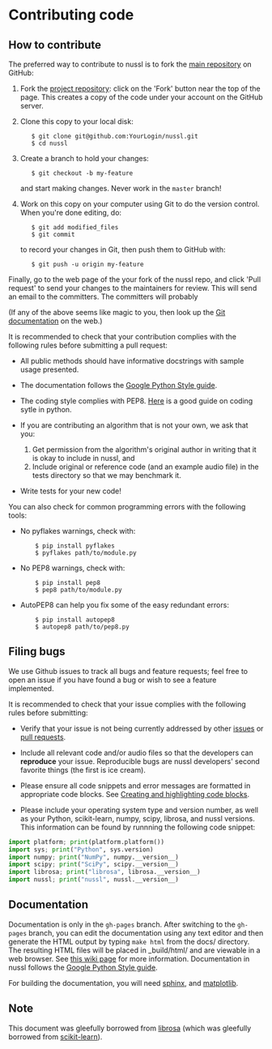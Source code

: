 
Contributing code
=================

How to contribute
-----------------

The preferred way to contribute to nussl is to fork the 
[main repository](http://github.com/interactiveaudiolab/nussl/) on
GitHub:

1. Fork the [project repository](http://github.com/interactiveaudiolab/nussl):
   click on the 'Fork' button near the top of the page. This creates
   a copy of the code under your account on the GitHub server.

2. Clone this copy to your local disk:

          $ git clone git@github.com:YourLogin/nussl.git
          $ cd nussl 

3. Create a branch to hold your changes:

          $ git checkout -b my-feature

   and start making changes. Never work in the ``master`` branch!

4. Work on this copy on your computer using Git to do the version
   control. When you're done editing, do:

          $ git add modified_files
          $ git commit

   to record your changes in Git, then push them to GitHub with:

          $ git push -u origin my-feature

Finally, go to the web page of the your fork of the nussl repo,
and click 'Pull request' to send your changes to the maintainers for
review. This will send an email to the committers. The committers will
probably 

(If any of the above seems like magic to you, then look up the 
[Git documentation](http://git-scm.com/documentation) on the web.)

It is recommended to check that your contribution complies with the
following rules before submitting a pull request:

-  All public methods should have informative docstrings with sample
   usage presented.

-  The documentation follows the [Google Python Style guide](http://www.sphinx-doc.org/en/stable/ext/example_google.html).

-  The coding style complies with PEP8. [Here](https://gist.github.com/nateGeorge/5455d2c57fb33c1ae04706f2dc4fee01) 
   is a good guide on coding sytle in python.
   
-  If you are contributing an algorithm that is not your own, we ask that you:
   1) Get permission from the algorithm's original author in writing that it is okay
   to include in nussl, and 
   2) Include original or reference code (and an example
   audio file) in the tests directory so that we may benchmark it.
   
-  Write tests for your new code!

You can also check for common programming errors with the following
tools:

<!-- -  Code with good unittest coverage (at least 80%), check with:

          $ pip install nose coverage
          $ nosetests --with-coverage --cover-package=librosa -w tests/ -->

-  No pyflakes warnings, check with:

           $ pip install pyflakes
           $ pyflakes path/to/module.py

-  No PEP8 warnings, check with:

           $ pip install pep8
           $ pep8 path/to/module.py

-  AutoPEP8 can help you fix some of the easy redundant errors:

           $ pip install autopep8
           $ autopep8 path/to/pep8.py

Filing bugs
-----------
We use Github issues to track all bugs and feature requests; feel free to
open an issue if you have found a bug or wish to see a feature implemented.

It is recommended to check that your issue complies with the
following rules before submitting:

-  Verify that your issue is not being currently addressed by other
   [issues](https://github.com/interactiveaudiolab/nussl/issues?q=)
   or [pull requests](https://github.com/interactiveaudiolab/nussl/pulls?q=).
   
-  Include all relevant code and/or audio files so that the developers can **reproduce**
   your issue. Reproducible bugs are nussl developers' second favorite things (the first is ice cream).

-  Please ensure all code snippets and error messages are formatted in
   appropriate code blocks.
   See [Creating and highlighting code blocks](https://help.github.com/articles/creating-and-highlighting-code-blocks).

-  Please include your operating system type and version number, as well
   as your Python, scikit-learn, numpy, scipy, librosa, and nussl versions. This information
   can be found by runnning the following code snippet:

  ```python
  import platform; print(platform.platform())
  import sys; print("Python", sys.version)
  import numpy; print("NumPy", numpy.__version__)
  import scipy; print("SciPy", scipy.__version__)
  import librosa; print("librosa", librosa.__version__)
  import nussl; print("nussl", nussl.__version__)
  ```

Documentation
-------------

Documentation is only in the ``gh-pages`` branch.
After switching to the ``gh-pages`` branch, you can edit the documentation
using any text editor and then generate
the HTML output by typing ``make html`` from the docs/ directory.
The resulting HTML files will be placed in _build/html/ and are viewable 
in a web browser. See [this wiki page](https://github.com/interactiveaudiolab/nussl/wiki/Generating-Documentation) for more information.
Documentation in nussl follows the [Google Python Style guide](http://www.sphinx-doc.org/en/stable/ext/example_google.html).

For building the documentation, you will need 
[sphinx](http://sphinx.pocoo.org/), and
[matplotlib](http://matplotlib.sourceforge.net/).

Note
----
This document was gleefully borrowed from [librosa](https://librosa.github.io/librosa/) (which was gleefully borrowed from [scikit-learn](http://scikit-learn.org/)).
